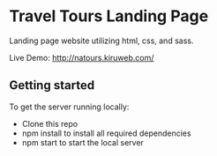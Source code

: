 # Travel Tours Landing Page

Landing page website utilizing html, css, and sass.

Live Demo: http://natours.kiruweb.com/

## Getting started

To get the server running locally:

- Clone this repo
- npm install to install all required dependencies
- npm start to start the local server
